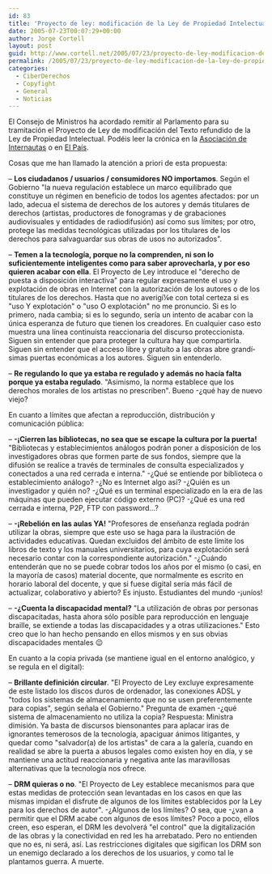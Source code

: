 ```yaml
---
id: 83
title: 'Proyecto de ley: modificación de la Ley de Propiedad Intelectual'
date: 2005-07-23T00:07:29+00:00
author: Jorge Cortell
layout: post
guid: http://www.cortell.net/2005/07/23/proyecto-de-ley-modificacion-de-la-ley-de-propiedad-intelectual/
permalink: /2005/07/23/proyecto-de-ley-modificacion-de-la-ley-de-propiedad-intelectual/
categories:
  - CiberDerechos
  - Copyfight
  - General
  - Noticias
---
```

El Consejo de Ministros ha acordado remitir al Parlamento para su tramitación el Proyecto de Ley de modificación del Texto refundido de la Ley de Propiedad Intelectual. Podéis leer la crónica en la [Asociación de Internautas](http://www.internautas.org/html/3062.html) o en [El Paí­s](http://www.elpais.es/articulo/elpportec/20050722elpepunet_5/Tes).

Cosas que me han llamado la atención a priori de esta propuesta:

– **Los ciudadanos / usuarios / consumidores NO importamos**. Según el Gobierno "la nueva regulación establece un marco equilibrado que constituye un régimen en beneficio de todos los agentes afectados: por un lado, adecua el sistema de derechos de los autores y demás titulares de derechos (artistas, productores de fonogramas y de grabaciones audiovisuales y entidades de radiodifusión) así­ como sus lí­mites; por otro, protege las medidas tecnológicas utilizadas por los titulares de los derechos para salvaguardar sus obras de usos no autorizados".

– **Temen a la tecnologí­a, porque no la comprenden, ni son lo suficientemente inteligentes como para saber aprovecharla, y por eso quieren acabar con ella**. El Proyecto de Ley introduce el "derecho de puesta a disposición interactiva" para regular expresamente el uso y explotación de obras en Internet con la autorización de los autores o de los titulares de los derechos. Hasta que no averigí¼e con total certeza si es "uso Y explotación" o "uso O explotación" no me pronuncio. Si es lo primero, nada cambia; si es lo segundo, serí­a un intento de acabar con la única esperanza de futuro que tienen los creadores. En cualquier caso esto muestra una lí­nea continuí­sta reaccionaria del discurso proteccionista. Siguen sin entender que para proteger la cultura hay que compartirla. Siguen sin entender que el acceso libre y gratuí­to a las obras abre grandí­simas puertas económicas a los autores. Siguen sin entenderlo.

– **Re regulando lo que ya estaba re regulado y además no hací­a falta porque ya estaba regulado**. "Asimismo, la norma establece que los derechos morales de los artistas no prescriben". Bueno -¿qué hay de nuevo viejo?

En cuanto a lí­mites que afectan a reproducción, distribución y comunicación pública:

– **-¡Cierren las bibliotecas, no sea que se escape la cultura por la puerta!** "Bibliotecas y establecimientos análogos podrán poner a disposición de los investigadores obras que formen parte de sus fondos, siempre que la difusión se realice a través de terminales de consulta especializados y conectados a una red cerrada e interna." -¿Qué se entiende por biblioteca o establecimiento análogo? -¿No es Internet algo así­? -¿Quién es un investigador y quién no? -¿Qué es un terminal especializado en la era de las máquinas que pueden ejecutar código externo (PC)? -¿Qué es una red cerrada e interna, P2P, FTP con password...?

– **-¡Rebelión en las aulas YA!** "Profesores de enseñanza reglada podrán utilizar la obras, siempre que este uso se haga para la ilustración de actividades educativas. Quedan excluidos del ámbito de este lí­mite los libros de texto y los manuales universitarios, para cuya explotación será necesario contar con la correspondiente autorización." -¿Cuándo entenderán que no se puede cobrar todos los años por el mismo (o casi, en la mayorí­a de casos) material docente, que normalmente es escrito en horario laboral del docente, y que si fuese digital serí­a más fácil de actualizar, colaborativo y abierto? Es injusto. Estudiantes del mundo -¡uní­os!

– **-¿Cuenta la discapacidad mental?** "La utilización de obras por personas discapacitadas, hasta ahora sólo posible para reproducción en lenguaje braille, se extiende a todas las discapacidades y a otras utilizaciones." Esto creo que lo han hecho pensando en ellos mismos y en sus obvias discapacidades mentales 😉

En cuanto a la copia privada (se mantiene igual en el entorno analógico, y se regula en el digital):

– **Brillante definición circular**. "El Proyecto de Ley excluye expresamente de este listado los discos duros de ordenador, las conexiones ADSL y "todos los sistemas de almacenamiento que no se usen preferentemente para copias", según señala el Gobierno." Pregunta de examen -¿qué sistema de almacenamiento no utiliza la copia? Respuesta: Ministra dimisión. Ya basta de discursos biensonantes para aplacar iras de ignorantes temerosos de la tecnologí­a, apaciguar ánimos litigantes, y quedar como "salvador(a) de los artistas" de cara a la galerí­a, cuando en realidad se abre la puerta a abusos legales como existen hoy en dí­a, y se mantiene una actitud reaccionaria y negativa ante las maravillosas alternativas que la tecnologí­a nos ofrece.

– **DRM quieras o no**. "El Proyecto de Ley establece mecanismos para que estas medidas de protección sean levantadas en los casos en que las mismas impidan el disfrute de algunos de los lí­mites establecidos por la Ley para los derechos de autor". -¿Algunos de los lí­mites? O sea, que -¿van a permitir que el DRM acabe con algunos de esos lí­mites? Poco a poco, ellos creen, eso esperan, el DRM les devolverá "el control" que la digitalización de las obras y la conectividad en red les ha arrebatado. Pero no entienden que no es, ni será, así­. Las restricciones digitales que sigifican los DRM son un enemigo declarado a los derechos de los usuarios, y como tal le plantamos guerra. A muerte.